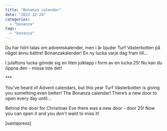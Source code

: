 ```yaml
---
title: "Bonanza calendar"
date: "2022-12-24"
categories: 
  - "bonanza"
tags: 
  - "bonanza"
---
```


Du har hört talas om adventskalender, men i år bjuder Turf Västerbotten på något ännu bättre! Bonanzakalender! En ny lucka varje dag fram till...

I julaftons lucka gömde sig en liten julklapp i form av en lucka 25! Nu kan du öppna den - missa inte det!  

\*\*\*

You’ve heard of Advent calendars, but this year Turf Västerbotten is giving you something even better! The Bonanza calendar! There’s a new door to open every day until...

Behind the door for Christmas Eve there was a new door - door 25! Now you can open it and you don't want to miss it!

\[santapress\]
